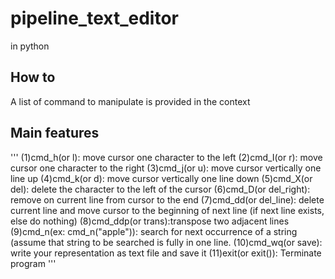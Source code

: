 # pipeline_text_editor

in python

## How to

A list of command to manipulate is provided in the context

## Main features

'''
(1)cmd_h(or l): move cursor one character to the left 
(2)cmd_I(or r): move cursor one character to the right
(3)cmd_j(or u): move cursor vertically one line up
(4)cmd_k(or d): move cursor vertically one line down
(5)cmd_X(or del): delete the character to the left of the cursor
(6)cmd_D(or del_right): remove on current line from cursor to the end
(7)cmd_dd(or del_line): delete current line and move cursor to the beginning of
next line (if next line exists, else do nothing)
(8)cmd_ddp(or trans):transpose two adjacent lines
(9)cmd_n(ex: cmd_n("apple")): search for next occurrence of a string (assume that string
to be searched is fully in one line.
(10)cmd_wq(or save): write your representation as text file and save it
(11)exit(or exit()): Terminate program
'''

